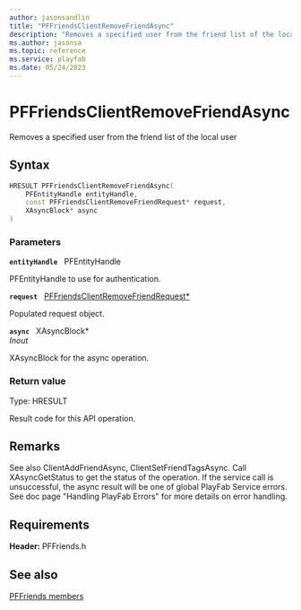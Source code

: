 ```yaml
---
author: jasonsandlin
title: "PFFriendsClientRemoveFriendAsync"
description: "Removes a specified user from the friend list of the local user"
ms.author: jasonsa
ms.topic: reference
ms.service: playfab
ms.date: 05/24/2023
---
```


# PFFriendsClientRemoveFriendAsync  

Removes a specified user from the friend list of the local user  

## Syntax  
  
```cpp
HRESULT PFFriendsClientRemoveFriendAsync(  
    PFEntityHandle entityHandle,  
    const PFFriendsClientRemoveFriendRequest* request,  
    XAsyncBlock* async  
)  
```  
  
### Parameters  
  
**`entityHandle`** &nbsp; PFEntityHandle  
  
PFEntityHandle to use for authentication.  
  
**`request`** &nbsp; [PFFriendsClientRemoveFriendRequest*](../../pffriendstypes/structs/pffriendsclientremovefriendrequest.md)  
  
Populated request object.  
  
**`async`** &nbsp; XAsyncBlock*  
*_Inout_*  
  
XAsyncBlock for the async operation.  
  
  
### Return value
Type: HRESULT
  
Result code for this API operation.
  
## Remarks  
  
See also ClientAddFriendAsync, ClientSetFriendTagsAsync. Call XAsyncGetStatus to get the status of the operation. If the service call is unsuccessful, the async result will be one of global PlayFab Service errors. See doc page "Handling PlayFab Errors" for more details on error handling.
  
## Requirements  
  
**Header:** PFFriends.h
  
## See also  
[PFFriends members](../pffriends_members.md)  

  
  
